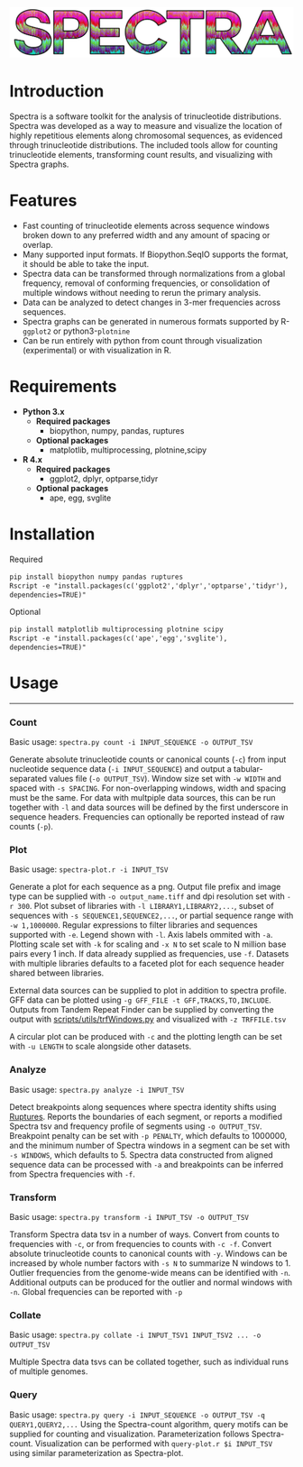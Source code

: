 ![Spectra logo](includes/Spectra-Logo.png)

# Introduction
Spectra is a software toolkit for the analysis of trinucleotide distributions. Spectra was developed as a way to measure and visualize the location of highly repetitious elements along chromosomal sequences, as evidenced through trinucleotide distributions. The included tools allow for counting trinucleotide elements, transforming count results, and visualizing with Spectra graphs.

# Features
- Fast counting of trinucleotide elements across sequence windows broken down to any preferred width and any amount of spacing or overlap.
- Many supported input formats. If Biopython.SeqIO supports the format, it should be able to take the input.
- Spectra data can be transformed through normalizations from a global frequency, removal of conforming frequencies, or consolidation of multiple windows without needing to rerun the primary analysis.
- Data can be analyzed to detect changes in 3-mer frequencies across sequences.
- Spectra graphs can be generated in numerous formats supported by R-`ggplot2` or python3-`plotnine`
- Can be run entirely with python from count through visualization (experimental) or with visualization in R.

# Requirements
- **Python 3.x**
  - **Required packages**
    - biopython, numpy, pandas, ruptures
  - **Optional packages**
    - matplotlib, multiprocessing, plotnine,scipy
- **R 4.x**
  - **Required packages**
      - ggplot2, dplyr, optparse,tidyr
  - **Optional packages**
    - ape, egg, svglite

# Installation
Required
```shell
pip install biopython numpy pandas ruptures
Rscript -e "install.packages(c('ggplot2','dplyr','optparse','tidyr'), dependencies=TRUE)"
```
Optional
```shell
pip install matplotlib multiprocessing plotnine scipy
Rscript -e "install.packages(c('ape','egg','svglite'), dependencies=TRUE)"
```

# Usage

---
### Count
Basic usage: `spectra.py count -i INPUT_SEQUENCE -o OUTPUT_TSV`

Generate absolute trinucleotide counts or canonical counts (`-c`) from input nucleotide sequence data
(`-i INPUT_SEQUENCE`) and output a tabular-separated values file (`-o OUTPUT_TSV`). Window size set with `-w WIDTH` and
spaced with `-s SPACING`. For non-overlapping windows, width and spacing must be the same. For data with multpiple data
sources, this can be run together with `-l` and data sources will be defined by the first underscore in sequence
headers. Frequencies can optionally be reported instead of raw counts (`-p`).

### Plot
Basic usage: `spectra-plot.r -i INPUT_TSV`

Generate a plot for each sequence as a png. Output file prefix and image type can be supplied with
`-o output_name.tiff` and dpi resolution set with `-r 300`. Plot subset of libraries with `-l LIBRARY1,LIBRARY2,...`,
subset of sequences with `-s SEQUENCE1,SEQUENCE2,...`, or partial sequence range with `-w 1,1000000`. Regular
expressions to filter libraries and sequences supported with `-e`. Legend shown with `-l`. Axis labels ommited with
`-a`. Plotting scale set with `-k` for scaling and  `-x N` to set scale to N million base pairs every 1 inch. If data
already supplied as frequencies, use `-f`. Datasets with multiple libraries defaults to a faceted plot for each sequence
header shared between libraries.

External data sources can be supplied to plot in addition to spectra profile. GFF data can be plotted using
`-g GFF_FILE -t GFF,TRACKS,TO,INCLUDE`. Outputs from Tandem Repeat Finder can be supplied by converting the output
with [scripts/utils/trfWindows.py](scripts/utils/trfWindows.py) and visualized with `-z TRFFILE.tsv`

A circular plot can be produced with `-c` and the plotting length can be set with `-u LENGTH` to scale alongside other
datasets.

### Analyze
Basic usage: `spectra.py analyze -i INPUT_TSV`

Detect breakpoints along sequences where spectra identity shifts using 
[Ruptures](https://centre-borelli.github.io/ruptures-docs/). Reports the boundaries of each segment, or reports a
modified Spectra tsv and frequency profile of segments using `-o OUTPUT_TSV`. Breakpoint penalty can be set with
`-p PENALTY`, which defaults to 1000000, and the minimum number of Spectra windows in a segment can be set with 
`-s WINDOWS`, which defaults to 5. Spectra data constructed from aligned sequence data can be processed with `-a`
and breakpoints can be inferred from Spectra frequencies with `-f`.

### Transform
Basic usage: `spectra.py transform -i INPUT_TSV -o OUTPUT_TSV`

Transform Spectra data tsv in a number of ways. Convert from counts to frequencies with `-c`, or from frequencies to
counts with `-c -f`. Convert absolute trinucleotide counts to canonical counts with `-y`. Windows can be increased by
whole number factors with `-s N` to summarize N windows to 1. Outlier frequencies from the genome-wide means can be
identified with `-n`. Additional outputs can be produced for the outlier and normal windows with `-n`. Global
frequencies can be reported with `-p`

### Collate
Basic usage: `spectra.py collate -i INPUT_TSV1 INPUT_TSV2 ... -o OUTPUT_TSV`

Multiple Spectra data tsvs can be collated together, such as individual runs of multiple genomes.

### Query
Basic usage: `spectra.py query -i INPUT_SEQUENCE -o OUTPUT_TSV -q QUERY1,QUERY2,...`
Using the Spectra-count algorithm, query motifs can be supplied for counting and visualization. Parameterization
follows Spectra-count. Visualization can be performed with `query-plot.r $i INPUT_TSV` using similar parameterization
as Spectra-plot.